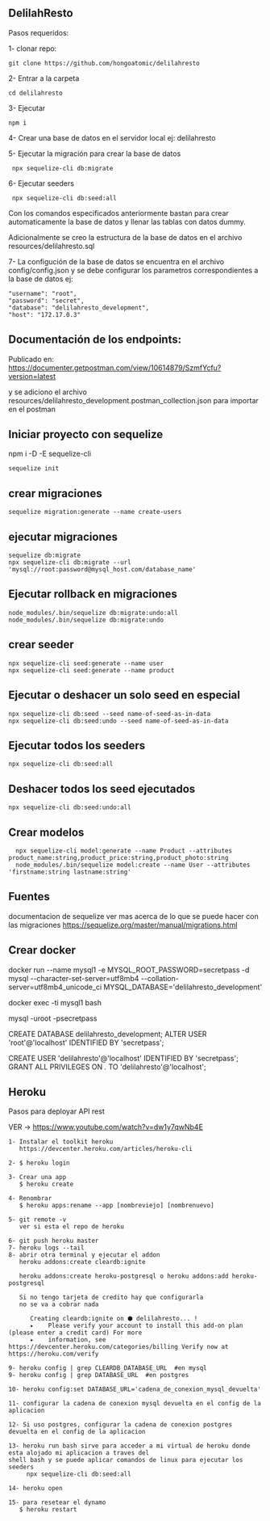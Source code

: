 
## DelilahResto 

Pasos requeridos:

1- clonar repo: 
```
git clone https://github.com/hongoatomic/delilahresto
```

2- Entrar a la carpeta 
```
cd delilahresto
```

3- Ejecutar 
``` 
npm i
```

4- Crear una base de datos en el servidor local ej: delilahresto

5- Ejecutar la migración para crear la base de datos
```
 npx sequelize-cli db:migrate
```
6- Ejecutar seeders
```
 npx sequelize-cli db:seed:all
```

Con los comandos especificados anteriormente bastan para crear automaticamente la base de datos y llenar las tablas con datos dummy.

Adicionalmente se creo la estructura de la base de datos en el archivo resources/delilahresto.sql

7- La configución de la base de datos se encuentra en el archivo config/config.json y se debe configurar los parametros correspondientes a la base de datos ej:

    "username": "root",
    "password": "secret",
    "database": "delilahresto_development",
    "host": "172.17.0.3"



## Documentación de los endpoints:

Publicado en: https://documenter.getpostman.com/view/10614879/SzmfYcfu?version=latest

y se adiciono el archivo resources/delilahresto_development.postman_collection.json para importar en el postman

## Iniciar proyecto con sequelize

npm i -D -E sequelize-cli

```
sequelize init
```



## crear migraciones

```
sequelize migration:generate --name create-users
```


## ejecutar migraciones

```
sequelize db:migrate
npx sequelize-cli db:migrate --url 'mysql://root:password@mysql_host.com/database_name'
```

## Ejecutar rollback en migraciones

```
node_modules/.bin/sequelize db:migrate:undo:all
node_modules/.bin/sequelize db:migrate:undo
```

## crear seeder

```
npx sequelize-cli seed:generate --name user
npx sequelize-cli seed:generate --name product
```

## Ejecutar o deshacer un solo seed en especial

```
npx sequelize-cli db:seed --seed name-of-seed-as-in-data
npx sequelize-cli db:seed:undo --seed name-of-seed-as-in-data
```

## Ejecutar todos los seeders
```
npx sequelize-cli db:seed:all
```

## Deshacer todos los seed ejecutados
```
npx sequelize-cli db:seed:undo:all
```



## Crear modelos
```
  npx sequelize-cli model:generate --name Product --attributes product_name:string,product_price:string,product_photo:string
  node_modules/.bin/sequelize model:create --name User --attributes 'firstname:string lastname:string'
```

## Fuentes

documentacion de sequelize ver mas acerca de lo que se puede hacer con las migraciones
https://sequelize.org/master/manual/migrations.html

## Crear docker

docker run --name mysql1 -e MYSQL_ROOT_PASSWORD=secretpass -d mysql --character-set-server=utf8mb4 --collation-server=utf8mb4_unicode_ci MYSQL_DATABASE='delilahresto_development'

docker exec -ti mysql1 bash 

mysql -uroot -psecretpass

CREATE DATABASE delilahresto_development;
ALTER USER 'root'@'localhost' IDENTIFIED BY 'secretpass';

CREATE USER 'delilahresto'@'localhost' IDENTIFIED BY 'secretpass';
GRANT ALL PRIVILEGES ON *.* TO 'delilahresto'@'localhost';


## Heroku

Pasos para deployar API rest

VER -> https://www.youtube.com/watch?v=dw1y7qwNb4E

```
1- Instalar el toolkit heroku
   https://devcenter.heroku.com/articles/heroku-cli

2- $ heroku login

3- Crear una app 
   $ heroku create

4- Renombrar
   $ heroku apps:rename --app [nombreviejo] [nombrenuevo] 

5- git remote -v
   ver si esta el repo de heroku

6- git push heroku master
7- heroku logs --tail 
8- abrir otra terminal y ejecutar el addon
   heroku addons:create cleardb:ignite

   heroku addons:create heroku-postgresql o heroku addons:add heroku-postgresql 

   Si no tengo tarjeta de credito hay que configurarla
   no se va a cobrar nada

      Creating cleardb:ignite on ⬢ delilahresto... !
      ▸    Please verify your account to install this add-on plan (please enter a credit card) For more
      ▸    information, see https://devcenter.heroku.com/categories/billing Verify now at https://heroku.com/verify

9- heroku config | grep CLEARDB_DATABASE_URL  #en mysql
9- heroku config | grep DATABASE_URL  #en postgres

10- heroku config:set DATABASE_URL='cadena_de_conexion_mysql_devuelta' 

11- configurar la cadena de conexion mysql devuelta en el config de la aplicacion

12- Si uso postgres, configurar la cadena de conexion postgres devuelta en el config de la aplicacion

13- heroku run bash sirve para acceder a mi virtual de heroku donde esta alojado mi aplicacion a traves del 
shell bash y se puede aplicar comandos de linux para ejecutar los seeders
     npx sequelize-cli db:seed:all

14- heroku open

15- para resetear el dynamo 
   $ heroku restart

```
